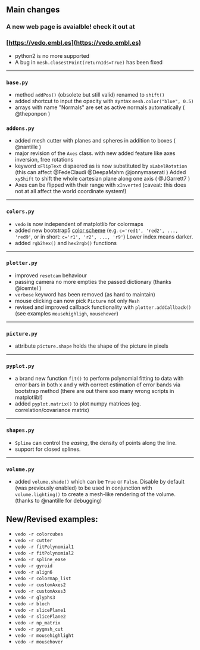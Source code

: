 ## Main changes

### A new web page is avaialble! check it out at

### [https://vedo.embl.es](https://vedo.embl.es)

- python2 is no more supported
- A bug in `mesh.closestPoint(returnIds=True)` has been fixed

---
### `base.py`
- method `addPos()` (obsolete but still valid) renamed to `shift()`
- added shortcut to input the opacity with syntax `mesh.color("blue", 0.5)`
- arrays with name "Normals" are set as active normals automatically ( @theponpon )

### `addons.py`

- added mesh cutter with planes and spheres in addition to boxes ( @nantille )
- major revision of the `Axes` class. with new added feature like axes inversion, free rotations
- keyword `xFlipText` dispaered as is now substituted by `xLabelRotation`
  (this can affect @FedeClaudi @DeepaMahm  @jonnymaserati )
  Added `xyShift` to shift the whole cartesian plane along one axis ( @JGarrett7 )
- Axes can be flipped with their range with `xInverted` (caveat: this does not at all affect the world coordinate system!)

---
### `colors.py`

- `vedo` is now independent of matplotlib for colormaps
- added new bootstrap5 [color scheme](https://user-images.githubusercontent.com/98681/84801339-e5585680-afb3-11ea-8743-29647ff3f3a9.png)
(e.g. `c='red1', 'red2', ..., 'red9'`, or in short: `c='r1', 'r2', ..., 'r9'`)
Lower index means darker.
- added `rgb2hex()` and `hex2rgb()` functions

---
### `plotter.py`
- improved `resetcam` behaviour
- passing camera no more empties the passed dictionary (thanks @icemtel )
- `verbose` keyword has been removed (as hard to maintain)
- mouse clicking can now pick `Picture` not only `Mesh`
- revised and improved callback functionality with `plotter.addCallback()`
  (see examples `mousehighligh`, `mousehover`)


---
### `picture.py`
- attribute `picture.shape` holds the shape of the picture in pixels


---
### `pyplot.py`
- a brand new function `fit()` to perform polynomial fitting to data with error bars in both x and y with correct estimation of error bands via bootstrap method (there are out there soo many wrong scripts in matplotlib!)
- added `pyplot.matrix()` to plot numpy matrices (eg. correlation/covariance matrix)

---
### `shapes.py`
- `Spline` can control the *easing*, the density of points along the line.
- support for closed splines.

---
### `volume.py`
- added `volume.shade()` which can be `True` or `False`. Disable by default (was previously enabled)
  to be used in conjunction with `volume.lighting()` to create a mesh-like rendering of the volume.
  (thanks to @nantille for debugging)


## New/Revised examples:
- `vedo -r colorcubes`
- `vedo -r cutter`
- `vedo -r fitPolynomial1`
- `vedo -r fitPolynomial2`
- `vedo -r spline_ease`
- `vedo -r gyroid`
- `vedo -r align6`
- `vedo -r colormap_list`
- `vedo -r customAxes2`
- `vedo -r customAxes3`
- `vedo -r glyphs3`
- `vedo -r bloch`
- `vedo -r slicePlane1`
- `vedo -r slicePlane2`
- `vedo -r np_matrix`
- `vedo -r pygmsh_cut`
- `vedo -r mousehighlight`
- `vedo -r mousehover`
